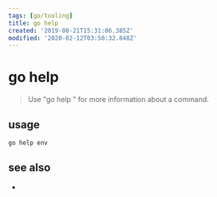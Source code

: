 ```yaml
---
tags: [go/tooling]
title: go help
created: '2019-08-21T15:31:06.385Z'
modified: '2020-02-12T03:58:32.848Z'
---
```


# go help

> Use "go help <command>" for more information about a command.


## usage
```sh
go help env
```

## see also
-
